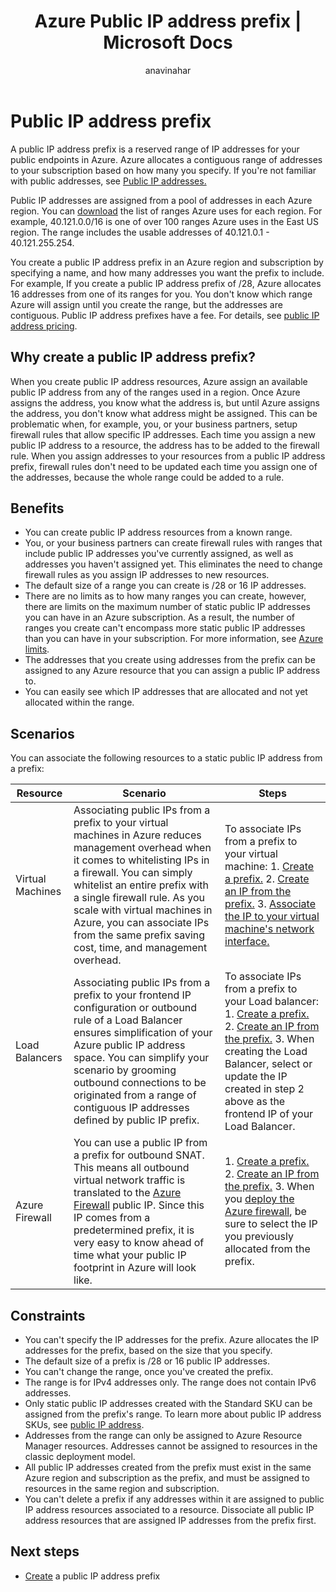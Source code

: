 ﻿---
title: Azure Public IP address prefix | Microsoft Docs
description: Learn about what an Azure public IP address prefix is and how it can help you assign predictable public IP addresses to your resources.
services: virtual-network
documentationcenter: na
author: anavinahar
manager: narayan
editor: ''
tags: azure-resource-manager

ms.assetid: 
ms.service: virtual-network
ms.devlang: NA
ms.topic: article
ms.tgt_pltfrm: na
ms.workload: infrastructure-services
ms.date: 09/24/2018
ms.author: anavin

---

# Public IP address prefix

A public IP address prefix is a reserved range of IP addresses for your public endpoints in Azure. Azure allocates a contiguous range of addresses to your subscription based on how many you specify. If you're not familiar with public addresses, see [Public IP addresses.](virtual-network-ip-addresses-overview-arm.md#public-ip-addresses)

Public IP addresses are assigned from a pool of addresses in each Azure region. You can [download](https://www.microsoft.com/download/details.aspx?id=56519) the list of ranges Azure uses for each region. For example, 40.121.0.0/16 is one of over 100 ranges Azure uses in the East US region. The range includes the usable addresses of 40.121.0.1 - 40.121.255.254.

You create a public IP address prefix in an Azure region and subscription by specifying a name, and how many addresses you want the prefix to include. For example, If you create a public IP address prefix of /28, Azure allocates 16 addresses from one of its ranges for you. You don't know which range Azure will assign until you create the range, but the addresses are contiguous. Public IP address prefixes have a fee. For details, see [public IP address pricing](https://azure.microsoft.com/pricing/details/ip-addresses).

## Why create a public IP address prefix?

When you create public IP address resources, Azure assign an available public IP address from any of the ranges used in a region. Once Azure assigns the address, you know what the address is, but until Azure assigns the address, you don't know what address might be assigned. This can be problematic when, for example, you, or your business partners, setup firewall rules that allow specific IP addresses. Each time you assign a new public IP address to a resource, the address has to be added to the firewall rule. When you assign addresses to your resources from a public IP address prefix, firewall rules don't need to be updated each time you assign one of the addresses, because the whole range could be added to a rule.

## Benefits

- You can create public IP address resources from a known range.
- You, or your business partners can create firewall rules with ranges that include public IP addresses you've currently assigned, as well as addresses you haven't assigned yet. This eliminates the need to change firewall rules as you assign IP addresses to new resources.
- The default size of a range you can create is /28 or 16 IP addresses.
- There are no limits as to how many ranges you can create, however, there are limits on the maximum number of static public IP addresses you can have in an Azure subscription. As a result, the number of ranges you create can't encompass more static public IP addresses than you can have in your subscription. For more information, see [Azure limits](../azure-subscription-service-limits.md?toc=%2fazure%2fvirtual-network%2ftoc.json#azure-resource-manager-virtual-networking-limits).
- The addresses that you create using addresses from the prefix can be assigned to any Azure resource that you can assign a public IP address to.
- You can easily see which IP addresses that are allocated and not yet allocated within the range.

## Scenarios
You can associate the following resources to a static public IP address from a prefix:

|Resource|Scenario|Steps|
|---|---|---|
|Virtual Machines| Associating public IPs from a prefix to your virtual machines in Azure reduces management overhead when it comes to whitelisting IPs in a firewall. You can simply whitelist an entire prefix with a single firewall rule. As you scale with virtual machines in Azure, you can associate IPs from the same prefix saving cost, time, and management overhead.| To associate IPs from a prefix to your virtual machine: 1. [Create a prefix.](manage-public-ip-address-prefix.md) 2. [Create an IP from the prefix.](manage-public-ip-address-prefix.md) 3. [Associate the IP to your virtual machine's network interface.](virtual-network-network-interface-addresses.md#add-ip-addresses)
| Load Balancers | Associating public IPs from a prefix to your frontend IP configuration or outbound rule of a Load Balancer ensures simplification of your Azure public IP address space. You can simplify your scenario by grooming outbound connections to be originated from a range of contiguous IP addresses defined by  public IP prefix. | To associate IPs from a prefix to your Load balancer: 1. [Create a prefix.](manage-public-ip-address-prefix.md) 2. [Create an IP from the prefix.](manage-public-ip-address-prefix.md) 3. When creating the Load Balancer, select or update the IP created in step 2 above as the frontend IP of your Load Balancer. |
| Azure Firewall | You can use a public IP from a prefix for outbound SNAT. This means all outbound virtual network traffic is translated to the [Azure Firewall](../firewall/overview.md?toc=%2fazure%2fvirtual-network%2ftoc.json) public IP. Since this IP comes from a predetermined prefix, it is very easy to know ahead of time what your public IP footprint in Azure will look like. | 1. [Create a prefix.](manage-public-ip-address-prefix.md) 2. [Create an IP from the prefix.](manage-public-ip-address-prefix.md) 3. When you [deploy the Azure firewall](../firewall/tutorial-firewall-deploy-portal.md?toc=%2fazure%2fvirtual-network%2ftoc.json#deploy-the-firewall), be sure to select the IP you previously allocated from the prefix.|

## Constraints

- You can't specify the IP addresses for the prefix. Azure allocates the IP addresses for the prefix, based on the size that you specify.
- The default size of a prefix is /28 or 16 public IP addresses.
- You can't change the range, once you've created the prefix.
- The range is for IPv4 addresses only. The range does not contain IPv6 addresses.
- Only static public IP addresses created with the Standard SKU can be assigned from the prefix's range. To learn more about public IP address SKUs, see [public IP address](virtual-network-ip-addresses-overview-arm.md#public-ip-addresses).
- Addresses from the range can only be assigned to Azure Resource Manager resources. Addresses cannot be assigned to resources in the classic deployment model.
- All public IP addresses created from the prefix must exist in the same Azure region and subscription as the prefix, and must be assigned to resources in the same region and subscription.
- You can't delete a prefix if any addresses within it are assigned to public IP address resources associated to a resource. Dissociate all public IP address resources that are assigned IP addresses from the prefix first.


## Next steps

- [Create](manage-public-ip-address-prefix.md) a public IP address prefix
